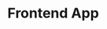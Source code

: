 <!DOCTYPE html>
<html>
<head>
    <title>Frontend App</title>
</head>
<body>
    <h1>Frontend App</h1>
    <div id="data"></div>
    <script>
        fetch('/api/get_data')
            .then(response => response.json())
            .then(data => {
                document.getElementById('data').textContent = data.message;
            })
            .catch(error => {
                console.error('API request error:', error);
            });
    </script>
</body>
</html>
